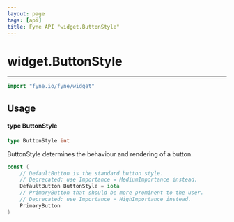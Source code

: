 ```yaml
---
layout: page
tags: [api]
title: Fyne API "widget.ButtonStyle"
---
```


# widget.ButtonStyle
---
```go
import "fyne.io/fyne/widget"
```

## Usage

#### type ButtonStyle

```go
type ButtonStyle int
```

ButtonStyle determines the behaviour and rendering of a button.

```go
const (
	// DefaultButton is the standard button style.
	// Deprecated: use Importance = MediumImportance instead.
	DefaultButton ButtonStyle = iota
	// PrimaryButton that should be more prominent to the user.
	// Deprecated: use Importance = HighImportance instead.
	PrimaryButton
)
```
